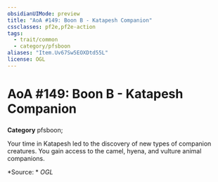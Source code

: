 ```yaml
---
obsidianUIMode: preview
title: "AoA #149: Boon B - Katapesh Companion"
cssclasses: pf2e,pf2e-action
tags:
  - trait/common
  - category/pfsboon
aliases: "Item.Uv67Sw5EOXDtd55L"
license: OGL
---
```

# AoA #149: Boon B - Katapesh Companion

### 

**Category** pfsboon; 




Your time in Katapesh led to the discovery of new types of companion creatures. You gain access to the camel, hyena, and vulture animal companions.

*Source: *
*OGL*